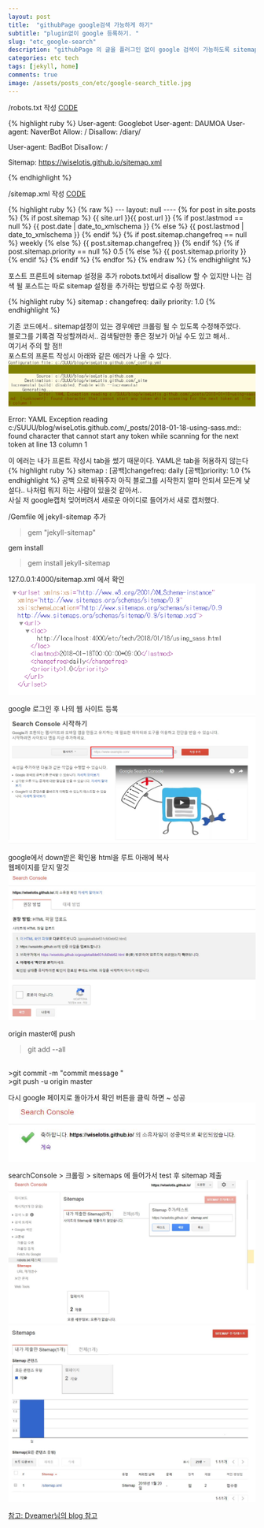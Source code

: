 ```yaml
---
layout: post
title:  "githubPage google검색 가능하게 하기"
subtitle: "plugin없이 google 등록하기. "
slug: "etc_google-search" 
description: "githubPage 의 글을 플러그인 없이 google 검색이 가능하도록 sitemap.xml을 작성하자. "
categories: etc tech
tags: [jekyll, home]
comments: true
image: /assets/posts_con/etc/google-search_title.jpg
---
```

/robots.txt 작성 <a class='btn btn-code basic' data-toggle="collapse" href="#rebots">CODE</a> 
<div class="collapse_wrapper">
<div class="collapse" id="rebots">
	<div class="card">
{% highlight ruby %}
User-agent: Googlebot
User-agent: DAUMOA
User-agent: NaverBot
Allow: /
Disallow: /diary/

User-agent: BadBot
Disallow: /

Sitemap: https://wiselotis.github.io/sitemap.xml

{% endhighlight %}
	</div>
</div>
</div>


/sitemap.xml 작성 <a class='btn btn-code basic' data-toggle="collapse" href="#basic">CODE</a> 
<div class="collapse_wrapper">
<div class="collapse" id="basic">
	<div class="card">
{% highlight ruby %}
{% raw %}
---
layout: null
----
<?xml version="1.0" encoding="UTF-8"?>
<urlset xmlns:xsi="http://www.w3.org/2001/XMLSchema-instance" 
xsi:schemaLocation="http://www.sitemaps.org/schemas/sitemap/0.9 
http://www.sitemaps.org/schemas/sitemap/0.9/sitemap.xsd" 
xmlns="http://www.sitemaps.org/schemas/sitemap/0.9">
{% for post in site.posts %}
{% if post.sitemap %}
<url>
<loc>{{ site.url }}{{ post.url }}</loc>
{% if post.lastmod == null %}
  <lastmod>{{ post.date | date_to_xmlschema }}</lastmod>
{% else %}
  <lastmod>{{ post.lastmod | date_to_xmlschema }}</lastmod>
{% endif %}
{% if post.sitemap.changefreq == null %}
  <changefreq>weekly</changefreq>
{% else %} <changefreq>{{ post.sitemap.changefreq }}</changefreq>
{% endif %}
{% if post.sitemap.priority == null %}
    <priority>0.5</priority>
{% else %}
  <priority>{{ post.sitemap.priority }}</priority>
{% endif %}
</url>
{% endif %}
{% endfor %}
</urlset>		
{% endraw %}
{% endhighlight %}
	</div>
</div>
</div>

포스트 프론트에 sitemap 설정을 추가 
robots.txt에서 disallow 할 수 있지만 나는 검색 될 포스트는 따로 sitemap 설정을 추가하는 방법으로 수정 하였다. 

{% highlight ruby %}
sitemap : 
	changefreq: daily
 	priority: 1.0
{% endhighlight %}
<br>

기존 코드에서.. sitemap설정이 있는 경우에만 크롤링 될 수 있도록 수정해주었다. <br>
블로그를 기록겸 작성할꺼라서.. 검색될만한 좋은 정보가 아닐 수도 있고 해서..<br>
여기서 주의 할 점!! <br>
포스트의 프론트 작성시 아래와 같은 에러가 나올 수 있다. 
 <br>
![](/assets/posts_con/etc/google-search_img6.png)

<div class="error_box"> 
	 Error: YAML Exception reading c:/SUUU/blog/wiseLotis.github.com/_posts/2018-01-18-using-sass.md:: found character that cannot start any token while scanning for the next token at line 13 column 1
</div>

이 에러는 내가 프론트 작성시 tab을 썼기 때문이다. YAML은 tab을 허용하지 않는다 
{% highlight ruby %}
sitemap : 
[공백]changefreq: daily
[공백]priority: 1.0
{% endhighlight %}
공백 으로 바꿔주자 
아직 블로그를 시작한지 얼마 안되서 모든게 낯설다..
나처럼 뭐지 하는 사람이 있을것 같아서..  
사실 저 google캡처 잊어버려서 새로운 아이디로 들어가서 새로 캡처했다.

/Gemfile 에 jekyll-sitemap 추가 
> gem "jekyll-sitemap"

gem install 
> gem install jekyll-sitemap

127.0.0.1:4000/sitemap.xml 에서 확인 <br>
![](/assets/posts_con/etc/google-search_img7.png)

google 로그인 후 나의 웹 사이트 등록 <br>
![](/assets/posts_con/etc/google-search_img1.jpg)

google에서 down받은 확인용 html을 루트 아래에 복사 <br>
웹페이지를 닫지 말것 <br>
![](/assets/posts_con/etc/google-search_img2.jpg)

origin master에 push 

>git add --all 
<br>
>git commit -m "commit message " <br>
>git push -u origin master  <br>

다시 google 페이지로 돌아가서 확인 버튼을 클릭 하면 ~ 
성공<br>
![](/assets/posts_con/etc/google-search_img3.jpg)

searchConsole > 크롤링 > sitemaps 에 들어가서 
test 후 sitemap 제출 <br>
![](/assets/posts_con/etc/google-search_img4.jpg)
<br>
![](/assets/posts_con/etc/google-search_img5.jpg)


[참고: Dveamer님의 blog 참고](http://dveamer.github.io/homepage/SubmitSitemap)
